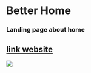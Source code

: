 # Better Home

### Landing page about home 

## <a href="https://wesley-wilson.github.io/landingPage-home/#">link website</a>

<img src="./img/betterHome.gif"></img>

